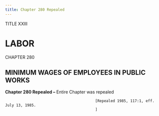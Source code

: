 ```yaml
---
title: Chapter 280 Repealed
---
```


TITLE XXIII
                                             
LABOR
============

CHAPTER 280
                                             
MINIMUM WAGES OF EMPLOYEES IN PUBLIC WORKS
------------------------------------------

**Chapter 280 Repealed –** Entire Chapter was repealed


                                             [Repealed 1985, 117:1, eff. July 13, 1985.
                                             ]
